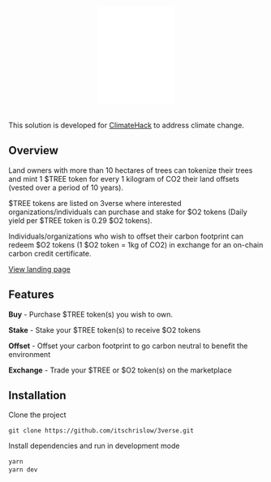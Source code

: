 <div align="center">
  <img src="/public/static/logo_words_white.png" alt="3verse Logo" width="150px" />
</div>

<br />

This solution is developed for [ClimateHack](https://climatehack.io/) to address climate change.

## Overview
  
Land owners with more than 10 hectares of trees can tokenize their trees and mint 1 $TREE token for every 1 kilogram of CO2 their land offsets (vested over a period of 10 years).

$TREE tokens are listed on 3verse where interested organizations/individuals can purchase and stake for $O2 tokens (Daily yield per $TREE token is 0.29 $O2 tokens).

Individuals/organizations who wish to offset their carbon footprint can redeem $O2 tokens (1 $O2 token = 1kg of CO2) in exchange for an on-chain carbon credit certificate.

[View landing page](https://3verse-landing-page.vercel.app/)

## Features

**Buy** - Purchase $TREE token(s) you wish to own.

**Stake** - Stake your $TREE token(s) to receive $O2 tokens

**Offset** - Offset your carbon footprint to go carbon neutral to benefit the environment

**Exchange** - Trade your $TREE or $O2 token(s) on the marketplace

## Installation

Clone the project

```
git clone https://github.com/itschrislow/3verse.git
```

Install dependencies and run in development mode

```
yarn
yarn dev
```
